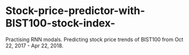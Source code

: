 # Stock-price-predictor-with-BIST100-stock-index-
Practising RNN modals. Predicting stock price trends of BIST100 from Oct 22, 2017 - Apr 22, 2018.
